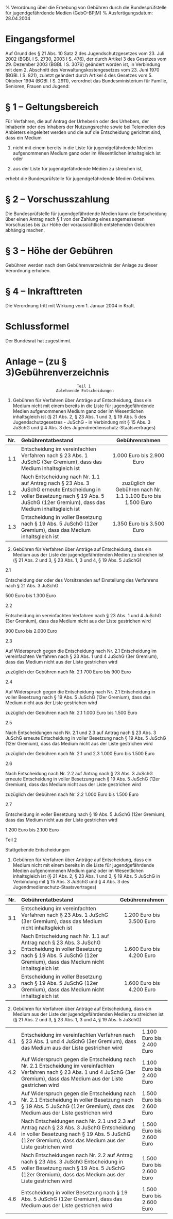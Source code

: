 % Verordnung über die Erhebung von Gebühren durch die Bundesprüfstelle für jugendgefährdende Medien  (GebO-BPjM)
% Ausfertigungsdatum: 28.04.2004
 
# Eingangsformel

Auf Grund des § 21 Abs. 10 Satz 2 des Jugendschutzgesetzes vom 23. Juli 2002 (BGBl. I S. 2730, 2003 I S. 476), der durch Artikel 3 des Gesetzes vom 29. Dezember 2003 (BGBl. I S. 3076) geändert worden ist, in Verbindung mit dem 2. Abschnitt des Verwaltungskostengesetzes vom 23. Juni 1970 (BGBl. I S. 821), zuletzt geändert durch Artikel 4 des Gesetzes vom 5. Oktober 1994 (BGBl. I S. 2911), verordnet das Bundesministerium für Familie, Senioren, Frauen und Jugend:

# § 1 – Geltungsbereich

Für Verfahren, die auf Antrag der Urheberin oder des Urhebers, der Inhaberin oder des Inhabers der Nutzungsrechte sowie bei Telemedien des Anbieters eingeleitet werden und die auf die Entscheidung gerichtet sind, dass ein Medium

1. nicht mit einem bereits in die Liste für jugendgefährdende Medien aufgenommenen Medium ganz oder im Wesentlichen inhaltsgleich ist oder

2. aus der Liste für jugendgefährdende Medien zu streichen ist,

erhebt die Bundesprüfstelle für jugendgefährdende Medien Gebühren.

# § 2 – Vorschusszahlung

Die Bundesprüfstelle für jugendgefährdende Medien kann die Entscheidung über einen Antrag nach § 1 von der Zahlung eines angemessenen Vorschusses bis zur Höhe der voraussichtlich entstehenden Gebühren abhängig machen.

# § 3 – Höhe der Gebühren

Gebühren werden nach dem Gebührenverzeichnis der Anlage zu dieser Verordnung erhoben.

# § 4 – Inkrafttreten

Die Verordnung tritt mit Wirkung vom 1. Januar 2004 in Kraft.

# Schlussformel

Der Bundesrat hat zugestimmt.

# Anlage – (zu § 3)Gebührenverzeichnis

                                   Teil 1
                          Ablehnende Entscheidungen 

1. Gebühren für Verfahren über Anträge auf Entscheidung, dass ein Medium nicht mit einem bereits in die Liste für jugendgefährdende Medien aufgenommenen Medium ganz oder im Wesentlichen inhaltsgleich ist (§ 21 Abs. 2, § 23 Abs. 1 und 3, § 19 Abs. 5 des Jugendschutzgesetzes - JuSchG - in Verbindung mit § 15 Abs. 3 JuSchG und § 4 Abs. 3 des Jugendmedienschutz-Staatsvertrages)

  

| Nr. | Gebührentatbestand                                                                                                                                                                   |                        Gebührenrahmen                         |
|:----|:-------------------------------------------------------------------------------------------------------------------------------------------------------------------------------------|:-------------------------------------------------------------:|
| 1.1 | Entscheidung im vereinfachten Verfahren nach § 23 Abs. 1 JuSchG (3er Gremium), dass das Medium inhaltsgleich ist                                                                     |                   1.000 Euro bis 2.900 Euro                   |
| 1.2 | Nach Entscheidung nach Nr. 1.1 auf Antrag nach § 23 Abs. 3 JuSchG erneute Entscheidung in voller Besetzung nach § 19 Abs. 5 JuSchG (12er Gremium), dass das Medium inhaltsgleich ist | zuzüglich der Gebühren nach Nr. 1.1 1.100 Euro bis 1.500 Euro |
| 1.3 | Entscheidung in voller Besetzung nach § 19 Abs. 5 JuSchG (12er Gremium), dass das Medium inhaltsgleich ist                                                                           |                   1.350 Euro bis 3.500 Euro                   |

2. Gebühren für Verfahren über Anträge auf Entscheidung, dass ein Medium aus der Liste der jugendgefährdenden Medien zu streichen ist (§ 21 Abs. 2 und 3, § 23 Abs. 1, 3 und 4, § 19 Abs. 5 JuSchG)

  

2.1

Entscheidung der oder des Vorsitzenden auf Einstellung des Verfahrens nach § 21 Abs. 3 JuSchG

500 Euro bis 1.300 Euro

2.2

Entscheidung im vereinfachten Verfahren nach § 23 Abs. 1 und 4 JuSchG (3er Gremium), dass das Medium nicht aus der Liste gestrichen wird

900 Euro bis 2.000 Euro

2.3

Auf Widerspruch gegen die Entscheidung nach Nr. 2.1 Entscheidung im vereinfachten Verfahren nach § 23 Abs. 1 und 4 JuSchG (3er Gremium), dass das Medium nicht aus der Liste gestrichen wird

zuzüglich der Gebühren nach Nr. 2.1 700 Euro bis 900 Euro

2.4

Auf Widerspruch gegen die Entscheidung nach Nr. 2.1 Entscheidung in voller Besetzung nach § 19 Abs. 5 JuSchG (12er Gremium), dass das Medium nicht aus der Liste gestrichen wird

zuzüglich der Gebühren nach Nr. 2.1 1.000 Euro bis 1.500 Euro

2.5

Nach Entscheidungen nach Nr. 2.1 und 2.3 auf Antrag nach § 23 Abs. 3 JuSchG erneute Entscheidung in voller Besetzung nach § 19 Abs. 5 JuSchG (12er Gremium), dass das Medium nicht aus der Liste gestrichen wird

zuzüglich der Gebühren nach Nr. 2.1 und 2.3 1.000 Euro bis 1.500 Euro

2.6

Nach Entscheidung nach Nr. 2.2 auf Antrag nach § 23 Abs. 3 JuSchG erneute Entscheidung in voller Besetzung nach § 19 Abs. 5 JuSchG (12er Gremium), dass das Medium nicht aus der Liste gestrichen wird

zuzüglich der Gebühren nach Nr. 2.2 1.000 Euro bis 1.500 Euro

2.7

Entscheidung in voller Besetzung nach § 19 Abs. 5 JuSchG (12er Gremium), dass das Medium nicht aus der Liste gestrichen wird

1.200 Euro bis 2.100 Euro

Teil 2

Stattgebende Entscheidungen

1. Gebühren für Verfahren über Anträge auf Entscheidung, dass ein Medium nicht mit einem bereits in die Liste für jugendgefährdende Medien aufgenommenen Medium ganz oder im Wesentlichen inhaltsgleich ist (§ 21 Abs. 2, § 23 Abs. 1 und 3, § 19 Abs. 5 JuSchG in Verbindung mit § 15 Abs. 3 JuSchG und § 4 Abs. 3 des Jugendmedienschutz-Staatsvertrages)

  

| Nr. | Gebührentatbestand                                                                                                                                                                 |      Gebührenrahmen       |
|:---:|:-----------------------------------------------------------------------------------------------------------------------------------------------------------------------------------|:-------------------------:|
| 3.1 | Entscheidung im vereinfachten Verfahren nach § 23 Abs. 1 JuSchG (3er Gremium), dass das Medium nicht inhaltsgleich ist                                                             | 1.200 Euro bis 3.500 Euro |
| 3.2 | Nach Entscheidung nach Nr. 1.1 auf Antrag nach § 23 Abs. 3 JuSchG Entscheidung in voller Besetzung nach § 19 Abs. 5 JuSchG (12er Gremium), dass das Medium nicht inhaltsgleich ist | 1.600 Euro bis 4.200 Euro |
| 3.3 | Entscheidung in voller Besetzung nach § 19 Abs. 5 JuSchG (12er Gremium), dass das Medium nicht inhaltsgleich ist                                                                   | 1.600 Euro bis 4.200 Euro |

2. Gebühren für Verfahren über Anträge auf Entscheidung, dass ein Medium aus der Liste der jugendgefährdenden Medien zu streichen ist (§ 21 Abs. 2 und 3, § 23 Abs. 1, 3 und 4, § 19 Abs. 5 JuSchG)

  

|     |                                                                                                                                                                                                    |                           |
|:----|:---------------------------------------------------------------------------------------------------------------------------------------------------------------------------------------------------|:--------------------------|
| 4.1 | Entscheidung im vereinfachten Verfahren nach § 23 Abs. 1 und 4 JuSchG (3er Gremium), dass das Medium aus der Liste gestrichen wird                                                                 | 1.100 Euro bis 2.400 Euro |
| 4.2 | Auf Widerspruch gegen die Entscheidung nach Nr. 2.1 Entscheidung im vereinfachten Verfahren nach § 23 Abs. 1 und 4 JuSchG (3er Gremium), dass das Medium aus der Liste gestrichen wird             | 1.100 Euro bis 2.400 Euro |
| 4.3 | Auf Widerspruch gegen die Entscheidung nach Nr. 2.1 Entscheidung in voller Besetzung nach § 19 Abs. 5 JuSchG (12er Gremium), dass das Medium aus der Liste gestrichen wird                         | 1.500 Euro bis 2.600 Euro |
| 4.4 | Nach Entscheidungen nach Nr. 2.1 und 2.3 auf Antrag nach § 23 Abs. 3 JuSchG Entscheidung in voller Besetzung nach § 19 Abs. 5 JuSchG (12er Gremium), dass das Medium aus der Liste gestrichen wird | 1.500 Euro bis 2.600 Euro |
| 4.5 | Nach Entscheidungen nach Nr. 2.2 auf Antrag nach § 23 Abs. 3 JuSchG Entscheidung in voller Besetzung nach § 19 Abs. 5 JuSchG (12er Gremium), dass das Medium aus der Liste gestrichen wird         | 1.500 Euro bis 2.600 Euro |
| 4.6 | Entscheidung in voller Besetzung nach § 19 Abs. 5 JuSchG (12er Gremium), dass das Medium aus der Liste gestrichen wird                                                                             | 1.500 Euro bis 2.600 Euro |

